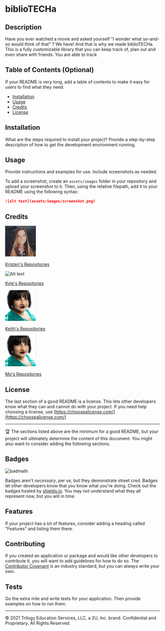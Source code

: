 # biblioTECHa

## Description 

Have you ever watched a movie and asked yourself "I wonder what so-and-so would think of that" ? We have! And that is why we made biblioTECHa. This is a fully customizable library that you can keep track of, plan out and even share with friends. You are able to track 


## Table of Contents (Optional)

If your README is very long, add a table of contents to make it easy for users to find what they need.

* [Installation](#installation)
* [Usage](#usage)
* [Credits](#credits)
* [License](#license)


## Installation

What are the steps required to install your project? Provide a step-by-step description of how to get the development environment running.


## Usage 

Provide instructions and examples for use. Include screenshots as needed. 

To add a screenshot, create an `assets/images` folder in your repository and upload your screenshot to it. Then, using the relative filepath, add it to your README using the following syntax:

```md
![alt text](assets/images/screenshot.png)
```


## Credits

![Alt text](/assets/images/Kristen.jpeg?raw=true "Kristen Picard")

[Kristen's Repositories](https://github.com/kristenpicard)

![Alt text](./Assets/images/Kyle.jpeg?raw=true "Kyle Euman")

[Kyle's Repositories](https://github.com/KyleEuman)

![Alt text](./Assets/images/Mo.png?raw=true "Keith Tatad")

[Keith's Repositories](https://github.com/ktatad)

![Alt text](./Assets/images/Mo.png?raw=true "Mo Ager")

[Mo's Repositories](https://github.com/moagermo)


## License

The last section of a good README is a license. This lets other developers know what they can and cannot do with your project. If you need help choosing a license, use [https://choosealicense.com/](https://choosealicense.com/)


---

🏆 The sections listed above are the minimum for a good README, but your project will ultimately determine the content of this document. You might also want to consider adding the following sections.

## Badges

![badmath](https://img.shields.io/github/languages/top/nielsenjared/badmath)

Badges aren't _necessary_, per se, but they demonstrate street cred. Badges let other developers know that you know what you're doing. Check out the badges hosted by [shields.io](https://shields.io/). You may not understand what they all represent now, but you will in time.

## Features

If your project has a lot of features, consider adding a heading called "Features" and listing them there.

## Contributing

If you created an application or package and would like other developers to contribute it, you will want to add guidelines for how to do so. The [Contributor Covenant](https://www.contributor-covenant.org/) is an industry standard, but you can always write your own.

## Tests

Go the extra mile and write tests for your application. Then provide examples on how to run them.

---

© 2021 Trilogy Education Services, LLC, a 2U, Inc. brand. Confidential and Proprietary. All Rights Reserved.